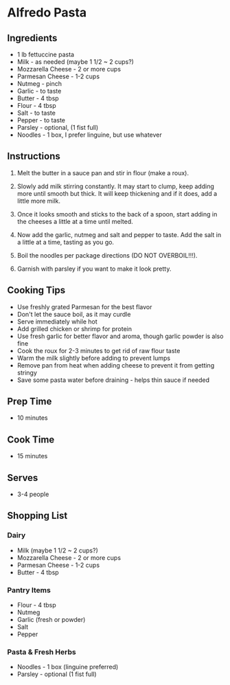 # Alfredo Pasta

## Ingredients

- 1 lb fettuccine pasta
- Milk - as needed (maybe 1 1/2 ~ 2 cups?)
- Mozzarella Cheese - 2 or more cups
- Parmesan Cheese - 1-2 cups
- Nutmeg - pinch
- Garlic - to taste
- Butter - 4 tbsp
- Flour - 4 tbsp
- Salt - to taste
- Pepper - to taste
- Parsley - optional, (1 fist full)
- Noodles - 1 box, I prefer linguine, but use whatever

## Instructions

1. Melt the butter in a sauce pan and stir in flour (make a roux).

2. Slowly add milk stirring constantly. It may start to clump, keep adding more until smooth but thick. It will keep thickening and if it does, add a little more milk.

3. Once it looks smooth and sticks to the back of a spoon, start adding in the cheeses a little at a time until melted.

4. Now add the garlic, nutmeg and salt and pepper to taste. Add the salt in a little at a time, tasting as you go.

5. Boil the noodles per package directions (DO NOT OVERBOIL!!!). 

6. Garnish with parsley if you want to make it look pretty.

## Cooking Tips

- Use freshly grated Parmesan for the best flavor
- Don't let the sauce boil, as it may curdle
- Serve immediately while hot
- Add grilled chicken or shrimp for protein
- Use fresh garlic for better flavor and aroma, though garlic powder is also fine
- Cook the roux for 2-3 minutes to get rid of raw flour taste
- Warm the milk slightly before adding to prevent lumps
- Remove pan from heat when adding cheese to prevent it from getting stringy
- Save some pasta water before draining - helps thin sauce if needed

## Prep Time
- 10 minutes

## Cook Time
- 15 minutes

## Serves
- 3-4 people

## Shopping List

### Dairy
- Milk (maybe 1 1/2 ~ 2 cups?)
- Mozzarella Cheese - 2 or more cups
- Parmesan Cheese - 1-2 cups
- Butter - 4 tbsp

### Pantry Items
- Flour - 4 tbsp
- Nutmeg
- Garlic (fresh or powder)
- Salt
- Pepper

### Pasta & Fresh Herbs
- Noodles - 1 box (linguine preferred)
- Parsley - optional (1 fist full)
